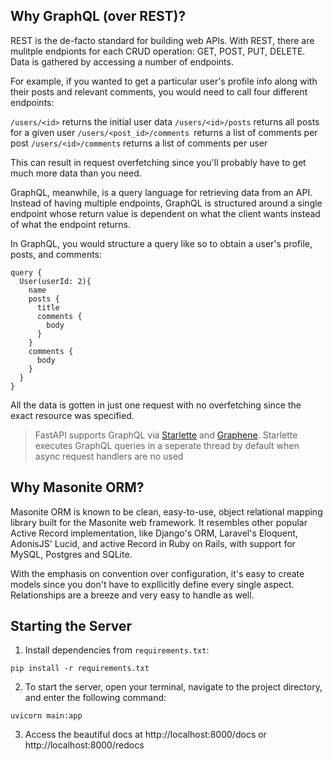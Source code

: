 ## Why GraphQL (over REST)?

REST is the de-facto standard for building web APIs. With REST, there are mulitple endpionts for each CRUD operation: GET, POST, PUT, DELETE. Data is gathered by accessing a number of endpoints.

For example, if you wanted to get a particular user's profile info along with their posts and relevant comments, you would need to call four different endpoints:

`/users/<id>` returns the initial user data
`/users/<id>/posts` returns all posts for a given user
`/users/<post_id>/comments `returns a list of comments per post
`/users/<id>/comments` returns a list of comments per user

This can result in request overfetching since you'll probably have to get much more data than you need.

GraphQL, meanwhile, is a query language for retrieving data from an API. Instead of having multiple endpoints, GraphQL is structured around a single endpoint whose return value is dependent on what the client wants instead of what the endpoint returns.

In GraphQL, you would structure a query like so to obtain a user's profile, posts, and comments:

```
query {
  User(userId: 2){
    name
    posts {
      title
      comments {
        body
      }
    }
    comments {
      body
    }
  }
}
```

All the data is gotten in just one request with no overfetching since the exact resource was specified. 

> FastAPI supports GraphQL via [Starlette](https://www.starlette.io/graphql) and [Graphene](https://graphene-python.org/). Starlette executes GraphQL queries in a seperate thread by default when async request handlers are no used


## Why Masonite ORM?

Masonite ORM is known to be clean, easy-to-use, object relational mapping library built for the Masonite web framework. It resembles other popular Active Record implementation, like Django's ORM, Laravel's Eloquent, AdonisJS' Lucid, and active Record in Ruby on Rails, with support for MySQL, Postgres and SQLite.

With the emphasis on convention over configuration, it's easy to create models since you don't have to expllicitly define every single aspect. Relationships are a breeze and very easy to handle as well.

## Starting the Server
1. Install dependencies from `requirements.txt`:
```
pip install -r requirements.txt
```

2. To start the server, open your terminal, navigate to the project directory, and enter the following command:
```
uvicorn main:app
```

3. Access the beautiful docs at http://localhost:8000/docs or http://localhost:8000/redocs
